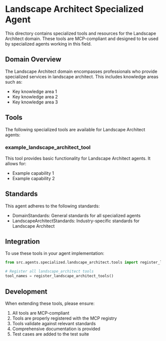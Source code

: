 # Landscape Architect Specialized Agent

This directory contains specialized tools and resources for the Landscape Architect domain. These tools are MCP-compliant and designed to be used by specialized agents working in this field.

## Domain Overview

The Landscape Architect domain encompasses professionals who provide specialized services in landscape architect. This includes knowledge areas such as:

- Key knowledge area 1
- Key knowledge area 2
- Key knowledge area 3

## Tools

The following specialized tools are available for Landscape Architect agents:

### example_landscape_architect_tool

This tool provides basic functionality for Landscape Architect agents. It allows for:

- Example capability 1
- Example capability 2

## Standards

This agent adheres to the following standards:

- DomainStandards: General standards for all specialized agents
- LandscapeArchitectStandards: Industry-specific standards for Landscape Architect

## Integration

To use these tools in your agent implementation:

```python
from src.agents.specialized.landscape_architect.tools import register_landscape_architect_tools

# Register all landscape_architect tools
tool_names = register_landscape_architect_tools()
```

## Development

When extending these tools, please ensure:

1. All tools are MCP-compliant
2. Tools are properly registered with the MCP registry
3. Tools validate against relevant standards
4. Comprehensive documentation is provided
5. Test cases are added to the test suite
